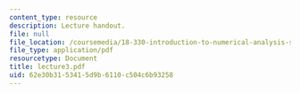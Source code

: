 ```yaml
---
content_type: resource
description: Lecture handout.
file: null
file_location: /coursemedia/18-330-introduction-to-numerical-analysis-spring-2004/62e30b3153415d9b6110c504c6b93258_lecture3.pdf
file_type: application/pdf
resourcetype: Document
title: lecture3.pdf
uid: 62e30b31-5341-5d9b-6110-c504c6b93258
---
```

